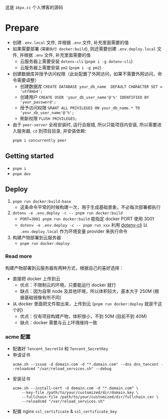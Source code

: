 这是 `16px.cc` 个人博客的源码

# Prepare

- 创建 `.env.local` 文件, 并根据 `.env` 文件, 补充里面需要的值
- 如果需要部署 (`需要执行 docker:build`), 则还需要创建 `.env.deploy.local` 文件, 并根据 `.env` 文件, 补充里面需要的值
  - 云服务器上需要安装 `dotenv-cli` (`pnpm i -g dotenv-cli`)
  - 云服务器上需要安装 `pm2` (`pnpm i -g pm2`)
- 创建数据库并授予访问权限（此处配置了外网访问，如果不需要外网访问，命令需要调整）
  - 创建数据库 `CREATE DATABASE your_db_name  DEFAULT CHARACTER SET = 'utf8mb4';`
  - 创建用户 `CREATE USER 'your_db_user_name'@'%' IDENTIFIED BY 'your_password';`
  - 授予访问权限 `GRANT ALL PRIVILEGES ON your_db_name.* TO 'your_db_user_name'@'%';`
  - 刷新权限 `FLUSH PRIVILEGES;`
- 由于 `peer-server` 全局安装时, 运行会报错, 所以只能项目内安装, 所以需要进入服务器, `cd` 到项目目录, 并安装依赖:
  ```cmd
  pnpm i concurrently peer
  ```

## Getting started

- `pnpm i`
- `pnpm dev`

## Deploy

1. `pnpm run docker:build-base`
   - 这条命令平常的时候构建一次，用于生成基础景象，不必每次部署都执行
2. `dotenv -e .env.deploy -c -- pnpm run docker:build`
   - `PORT=3001 pnpm run docker:build` 能指定 docker PORT 使用 3001
   - `dotenv -e .env.deploy -c -- pnpm run xxx` 利用 [dotenv-cli](https://www.npmjs.com/package/dotenv-cli) 以 `.env.deploy.local` 作为环境变量 provider 来执行命令
3. 构建产物部署到云服务器
   - `pnpm run docker:deploy`

### Read more

构建产物部署到云服务器有两种方式，根据自己的喜好选择：

- 直接把 docker 上传到云
  - 优点：不限制云的环境，只要能运行 docker 就行
  - 缺点：因为自带 node 及其他环境，所以体积较大，基本大于 250M (根据基础镜像有所不同)
- 从 docker 里面把文件取出来，上传到云 (`pnpm run docker:deploy` 就是干这个的)
  - 优点：仅有项目构建产物，体积很小，不到 50M (目前不到 40M)
  - 缺点：docker 需要与云上环境维持一致

### acme 配置

- 配置好 `Tencent_SecretId` 和 `Tencent_SecretKey`
- 申请证书
  ```
  acme.sh --issue -d domain.com -d "*.domain.com" --dns dns_tencent --reloadcmd "/var/reload_services.sh" --debug
  ```
- 安装证书
  ```
  acme.sh --install-cert -d domain.com -d "*.domain.com" \
      --key-file /path/to/your/customized/dir/domain.key \
      --fullchain-file /path/to/your/customized/dir/fullchain.cer \
      --reloadcmd "/var/reload_services.sh"
  ```
- 配置 nginx `ssl_certificate` & `ssl_certificate_key`
